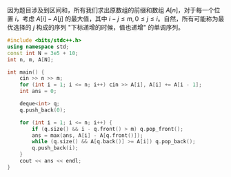 因为题目涉及到区间和，所有我们求出原数组的前缀和数组 $A[n]$，对于每一个位置 $i$，考虑 $A[i] - A[j]$ 的最大值，其中 $i - j \le m, 0 \le j \le i$。自然，所有可能称为最优选择的 $j$ 构成的序列 "下标递增的时候，值也递增" 的单调序列。

```c++
#include <bits/stdc++.h>
using namespace std;
const int N = 3e5 + 10;
int n, m, A[N];

int main() {
    cin >> n >> m;
    for (int i = 1; i <= n; i++) cin >> A[i], A[i] += A[i - 1];
    int ans = 0;

    deque<int> q;
    q.push_back(0);

    for (int i = 1; i <= n; i++) {
        if (q.size() && i - q.front() > m) q.pop_front();
        ans = max(ans, A[i] - A[q.front()]);
        while (q.size() && A[q.back()] >= A[i]) q.pop_back();
        q.push_back(i);
    }
    cout << ans << endl;
}
```



